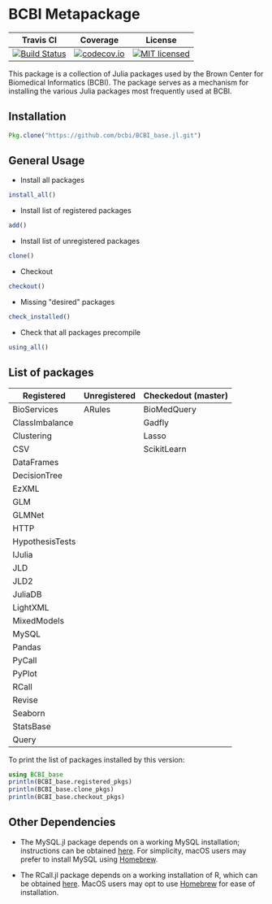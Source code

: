 # BCBI Metapackage

| Travis CI | Coverage | License |
|-----------|----------|---------|
|[![Build Status](https://travis-ci.org/bcbi/BCBI_base.jl.svg?branch=master)](https://travis-ci.org/bcbi/BCBI_base.jl)|[![codecov.io](http://codecov.io/github/bcbi/BCBI_base.jl/coverage.svg?branch=master)](http://codecov.io/githubbcbi/BCBI_base.jl?branch=master)|[![MIT licensed](https://img.shields.io/badge/license-MIT-blue.svg)](https://raw.githubusercontent.com/bcbi/BCBI_base.jl/bcbi_v0.0.0/LICENSE.md)|

This package is a collection of Julia packages used by the Brown Center for Biomedical Informatics (BCBI). The package serves as a mechanism for installing the various Julia packages most frequently used at BCBI.


## Installation

```julia
Pkg.clone("https://github.com/bcbi/BCBI_base.jl.git")
```

## General Usage

* Install all packages

```julia
install_all()
````

* Install list of registered packages

```julia
add()
```

* Install list of unregistered packages

```julia
clone()
```

* Checkout

```julia
checkout()
```

* Missing "desired" packages

```julia
check_installed()
```

* Check that all packages precompile

```julia
using_all()
```

## List of packages

| Registered | Unregistered | Checkedout (master) |
|------------|--------------|---------------------|
|BioServices|ARules|BioMedQuery|
|ClassImbalance||Gadfly|
|Clustering||Lasso|
|CSV||ScikitLearn|
|DataFrames|||
|DecisionTree|||
|EzXML|||
|GLM|||
|GLMNet|||
|HTTP|||
|HypothesisTests|||
|IJulia|||
|JLD|||
|JLD2|||
|JuliaDB|||
|LightXML|||
|MixedModels|||
|MySQL|||
|Pandas|||
|PyCall|||
|PyPlot|||
|RCall|||
|Revise|||
|Seaborn|||
|StatsBase|||
|Query|||


To print the list of packages installed by this version:


```julia
using BCBI_base
println(BCBI_base.registered_pkgs)
println(BCBI_base.clone_pkgs)
println(BCBI_base.checkout_pkgs)
```


## Other Dependencies
* The MySQL.jl package depends on a working MySQL installation; instructions can be obtained [here](https://dev.mysql.com/doc/refman/5.7/en/installing.html). For simplicity, macOS users may prefer to install MySQL using [Homebrew](https://brew.sh/).

* The RCall.jl package depends on a working installation of R, which can be obtained [here](https://www.r-project.org/). MacOS users may opt to use [Homebrew](https://brew.sh/) for ease of installation.